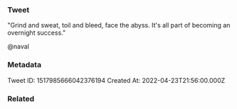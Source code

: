 ### Tweet
"Grind and sweat, toil and bleed, face the abyss. It's all part of becoming an overnight success."

@naval

### Metadata
Tweet ID: 1517985666042376194
Created At: 2022-04-23T21:56:00.000Z

### Related

